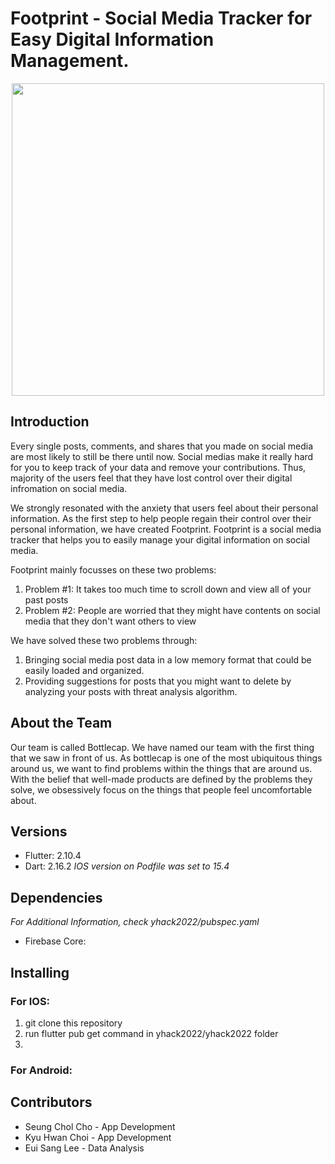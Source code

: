 # Footprint - Social Media Tracker for Easy Digital Information Management.
<p align="center">
    <img 
    width="500"
    height="500"
    src="https://user-images.githubusercontent.com/57926472/162923906-efea1e84-8af5-481e-b8a5-a16c3fe828d6.png"
  >
</p>

## Introduction
Every single posts, comments, and shares that you made on social media are most likely to still be there until now. Social medias make it really hard for you to keep track of your data and remove your contributions. Thus, majority of the users feel that they have lost control over their digital infromation on social media.

We strongly resonated with the anxiety that users feel about their personal information. As the first step to help people regain their control over their personal information, we have created Footprint. Footprint is a social media tracker that helps you to easily manage your digital information on social media.

Footprint mainly focusses on these two problems:
1) Problem #1: It takes too much time to scroll down and view all of your past posts
2) Problem #2: People are worried that they might have contents on social media that they don't want others to view

We have solved these two problems through:
1) Bringing social media post data in a low memory format that could be easily loaded and organized.
2) Providing suggestions for posts that you might want to delete by analyzing your posts with threat analysis algorithm.


## About the Team
Our team is called Bottlecap. We have named our team with the first thing that we saw in front of us. As bottlecap is one of the most ubiquitous things around us, we want to find problems within the things that are around us. With the belief that well-made products are defined by the problems they solve, we obsessively focus on the things that people feel uncomfortable about. 


## Versions
* Flutter: 2.10.4
* Dart: 2.16.2
_IOS version on Podfile was set to 15.4_

## Dependencies
_For Additional Information, check yhack2022/pubspec.yaml_
* Firebase Core: 


## Installing
### For IOS:
1. git clone this repository
2. run flutter pub get command in yhack2022/yhack2022 folder
3. 

### For Android:


## Contributors
* Seung Chol Cho - App Development
* Kyu Hwan Choi - App Development
* Eui Sang Lee - Data Analysis
